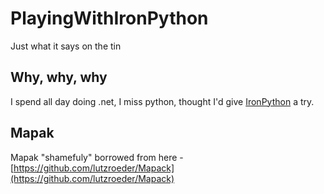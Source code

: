 # PlayingWithIronPython
Just what it says on the tin

## Why, why, why
I spend all day doing .net, I miss python, thought I'd give [IronPython](http://ironpython.net/) a try.

## Mapak
Mapak "shamefuly" borrowed from here - [https://github.com/lutzroeder/Mapack](https://github.com/lutzroeder/Mapack)
